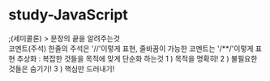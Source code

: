 # study-JavaScript
;(세미콜론) > 문장의 끝을 알려주는것<br>
코멘트(주석) 한줄의 주석은 '//'이렇게 표현, 줄바꿈이 가능한 코멘트는 '/**/'이렇게 표현
추상화 : 복잡한 것들을 목적에 맞게 단순화 하는것
    1 ) 목적을 명확히!
    2 ) 불필요한 것들은 숨기기!
    3 ) 핵심만 드러내기!

